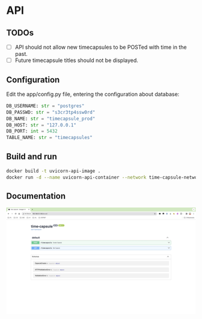 # API 

## TODOs
- [ ] API should not allow new timecapsules to be POSTed with time in the past.
- [ ] Future timecapsule titles should not be displayed.

## Configuration
Edit the app/config.py file, entering the configuration about database:

```python
DB_USERNAME: str = "postgres"
DB_PASSWD: str = "s3cr3tp4ssw0rd"
DB_NAME: str = "timecapsule_prod"
DB_HOST: str = "127.0.0.1"
DB_PORT: int = 5432
TABLE_NAME: str = "timecapsules"
```

## Build and run
```bash
docker build -t uvicorn-api-image .
docker run -d --name uvicorn-api-container --network time-capsule-network -p 80:80 uvicorn-api-image 
```

## Documentation
![main_page](.github/main_page.jpg)
